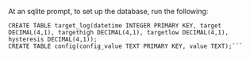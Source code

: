 At an sqlite prompt, to set up the database, run the following:

```CREATE TABLE temp_log(datetime INTEGER PRIMARY KEY, temp DECIMAL(4,1));
CREATE TABLE target_log(datetime INTEGER PRIMARY KEY, target DECIMAL(4,1), targethigh DECIMAL(4,1), targetlow DECIMAL(4,1), hysteresis DECIMAL(4,1));
CREATE TABLE config(config_value TEXT PRIMARY KEY, value TEXT);```
